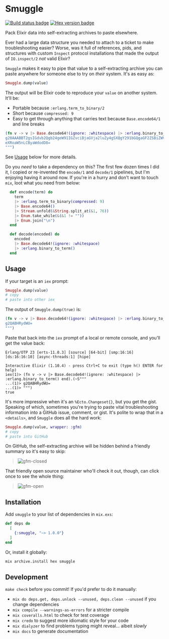 # Smuggle

[![Build status badge](https://github.com/amplifiedai/smuggle/workflows/Elixir%20CI/badge.svg)](https://github.com/amplifiedai/smuggle/actions)
[![Hex version badge](https://img.shields.io/hexpm/v/smuggle.svg)](https://hex.pm/packages/smuggle)

<!-- MDOC -->
<!-- INCLUDE -->
Pack Elixir data into self-extracting archives to paste elsewhere.

Ever had a large data structure you needed to attach to a ticket to make troubleshooting easier? Worse, was it full of references, pids, and structures with custom `Inspect` protocol installations that made the output of `IO.inspect/2` _not_ valid Elixir?

`Smuggle` makes it easy to pipe that value to a self-extracting archive you can paste anywhere for someone else to try on _their_ system. It's as easy as:

```elixir
Smuggle.dump(value)
```

The output will be Elixir code to reproduce your `value` on another system. It'll be:

* Portable because `:erlang.term_to_binary/2`
* Short because `compressed: 9`
* Easy to get through anything that carries text because `Base.encode64/1` and line breaks

```elixir
(fn v -> v |> Base.decode64!(ignore: :whitespace) |> :erlang.binary_to_term() end).(~S"""
g20AAABBT2gsIGdvb2Qgb24geW91IGZvciBjaGVja2luZy4gSXQgY291bGQgaGF2ZSBiZWVuIGFu
eXRoaW5nLCByaWdodD8=
""")
```

See [Usage](#usage) below for more details.

Do you _need_ to take a dependency on this? The first few dozen times I did it, I copied or re-invented the `encode/1` and `decode/1` pipelines, but I'm enjoying having it around now. If you're in a hurry and don't want to touch `mix`, loot what you need from below:

```elixir
  def encode(term) do
    term
    |> :erlang.term_to_binary(compressed: 9)
    |> Base.encode64()
    |> Stream.unfold(&String.split_at(&1, 76))
    |> Enum.take_while(&(&1 != ""))
    |> Enum.join("\n")
  end

  def decode(encoded) do
    encoded
    |> Base.decode64!(ignore: :whitespace)
    |> :erlang.binary_to_term()
  end
```

## Usage

If your target is an `iex` prompt:

```elixir
Smuggle.dump(value)
# copy
# paste into other iex
```

The output of `Smuggle.dump(true)` is:

```elixir
(fn v -> v |> Base.decode64!(ignore: :whitespace) |> :erlang.binary_to_term() end).(~S"""
g2QABHRydWU=
""")
```

Paste that back into the `iex` prompt of a local or remote console, and you'll get the value back:

```plain
Erlang/OTP 23 [erts-11.0.3] [source] [64-bit] [smp:16:16] [ds:16:16:10] [async-threads:1] [hipe]

Interactive Elixir (1.10.4) - press Ctrl+C to exit (type h() ENTER for help)
iex(1)> (fn v -> v |> Base.decode64!(ignore: :whitespace) |> :erlang.binary_to_term() end).(~S"""
...(1)> g2QABHRydWU=
...(1)> """)
true
```

It's more impressive when it's an `%Ecto.Changeset{}`, but you get the gist. Speaking of which, sometimes you're trying to paste vital troubleshooting information into a GitHub issue, comment, or gist. It's polite to wrap that in a `<details>`, and `Smuggle` does all the hard work:

```elixir
Smuggle.dump(value, wrapper: :gfm)
# copy
# paste into GitHub
```

On GitHub, the self-extracting archive will be hidden behind a friendly summary so it's easy to skip:

> ![gfm-closed](https://user-images.githubusercontent.com/15906/89889168-90803780-dc14-11ea-928e-a89a9eb1f62e.png)

That friendly open source maintainer who'll check it out, though, can click once to see the whole thing:

> ![gfm-open](https://user-images.githubusercontent.com/15906/89889172-91b16480-dc14-11ea-886a-3c53b53f148e.png)

<!-- MDOC -->
## Installation

Add `smuggle` to your list of dependencies in `mix.exs`:

```elixir
def deps do
  [
    {:smuggle, "~> 1.0.0"}
  ]
end
```

Or, install it globally:

```bash
mix archive.install hex smuggle
```

## Development

`make check` before you commit! If you'd prefer to do it manually:

* `mix do deps.get, deps.unlock --unused, deps.clean --unused` if you change dependencies
* `mix compile --warnings-as-errors` for a stricter compile
* `mix coveralls.html` to check for test coverage
* `mix credo` to suggest more idiomatic style for your code
* `mix dialyzer` to find problems typing might reveal… albeit *slowly*
* `mix docs` to generate documentation
